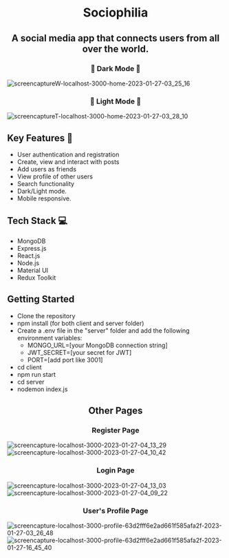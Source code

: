 <h1 align="center">Sociophilia</h1>

<h2 align="center"> A social media app that connects users from all over the world.</h2>

<h3 align="center">🌙 Dark Mode 🌙 </h3>

![screencaptureW-localhost-3000-home-2023-01-27-03_25_16](https://user-images.githubusercontent.com/82048235/215123802-bfe2a166-4d3b-4ced-96f2-ef7c366202b9.png)

<h3 align="center">🔅 Light Mode 🔅 </h3>

![screencaptureT-localhost-3000-home-2023-01-27-03_28_10](https://user-images.githubusercontent.com/82048235/215124353-fb970226-3f62-4d88-89a7-2c895465c112.png)

## Key Features 🍿

- User authentication and registration
- Create, view and interact with posts
- Add users as friends
- View profile of other users
- Search functionality
- Dark/Light mode.
- Mobile responsive.

## Tech Stack 💻

- MongoDB
- Express.js
- React.js
- Node.js
- Material UI
- Redux Toolkit

## Getting Started

- Clone the repository
- npm install (for both client and server folder)
- Create a .env file in the "server" folder and add the following environment variables:
  - MONGO_URL=[your MongoDB connection string]
  - JWT_SECRET=[your secret for JWT]
  - PORT=[add port like 3001]
- cd client
- npm run start
- cd server
- nodemon index.js

<h2 align="center">Other Pages</h2>

<h3 align="center">Register Page </h3>

![screencapture-localhost-3000-2023-01-27-04_13_29](https://user-images.githubusercontent.com/82048235/215125493-81cd47fb-cae4-404d-a0cb-68143d800ced.png)
![screencapture-localhost-3000-2023-01-27-04_10_42](https://user-images.githubusercontent.com/82048235/215125541-5507d3c6-b74a-42e4-a7b4-1757d947ddbc.png)

<h3 align="center">Login Page </h3>

![screencapture-localhost-3000-2023-01-27-04_13_03](https://user-images.githubusercontent.com/82048235/215125892-72f45be0-f2ee-439f-957e-04f5a0c95c3b.png)
![screencapture-localhost-3000-2023-01-27-04_09_22](https://user-images.githubusercontent.com/82048235/215125917-448e45ee-ba97-4d92-ab3d-92aa44721876.png)

<h3 align="center">User's Profile Page </h3>

![screencapture-localhost-3000-profile-63d2fff6e2ad661f585afa2f-2023-01-27-03_26_48](https://user-images.githubusercontent.com/82048235/215127261-52e1c223-3cf3-4fc5-b80c-c192b516d4c4.png)
![screencapture-localhost-3000-profile-63d2fff6e2ad661f585afa2f-2023-01-27-16_45_40](https://user-images.githubusercontent.com/82048235/215128189-c9d1254e-304b-458f-b29f-565dd42c1d44.png)
